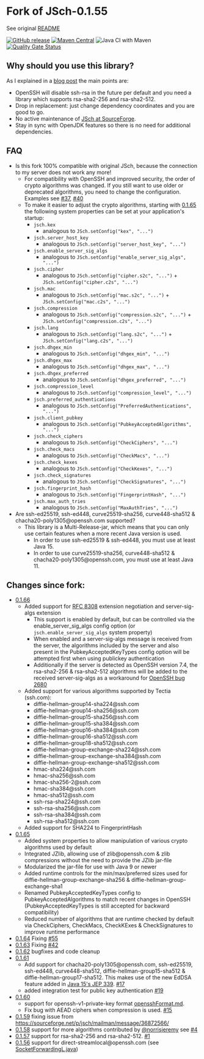 # Fork of JSch-0.1.55

See original [README](README)

[![GitHub release](https://img.shields.io/github/v/tag/mwiede/jsch.svg)](https://github.com/mwiede/jsch/releases/latest)
[![Maven Central](https://maven-badges.herokuapp.com/maven-central/com.github.mwiede/jsch/badge.svg)](https://maven-badges.herokuapp.com/maven-central/com.github.mwiede/jsch)
![Java CI with Maven](https://github.com/mwiede/jsch/workflows/Java%20CI%20with%20Maven/badge.svg)
[![Quality Gate Status](https://sonarcloud.io/api/project_badges/measure?project=mwiede_jsch&metric=alert_status)](https://sonarcloud.io/dashboard?id=mwiede_jsch)

## Why should you use this library?

As I explained in a [blog post](http://www.matez.de/index.php/2020/06/22/the-future-of-jsch-without-ssh-rsa/) the main points are:
* OpenSSH will disable ssh-rsa in the future per default and you need a library which supports rsa-sha2-256 and rsa-sha2-512.
* Drop in replacement: just change dependency coordinates and you are good to go.
* No active maintenance of [JSch at SourceForge](https://sourceforge.net/projects/jsch/).
* Stay in sync with OpenJDK features so there is no need for additional dependencies.

## FAQ

* Is this fork 100% compatible with original JSch, because the connection to my server does not work any more!
  * For compatibility with OpenSSH and improved security, the order of crypto algorithms was changed. If you still want to use older or deprecated algorithms, you need to change the configuration. Examples see [#37](https://github.com/mwiede/jsch/issues/37), [#40](https://github.com/mwiede/jsch/issues/40)
  * To make it easier to adjust the crypto algorithms, starting with [0.1.65](https://github.com/mwiede/jsch/releases/tag/jsch-0.1.65) the following system properties can be set
    at your application's startup:
    * `jsch.kex`
      * analogous to `JSch.setConfig("kex", "...")`
    * `jsch.server_host_key`
      * analogous to `JSch.setConfig("server_host_key", "...")`
    * `jsch.enable_server_sig_algs`
      * analogous to `JSch.setConfig("enable_server_sig_algs", "...")`
    * `jsch.cipher`
      * analogous to `JSch.setConfig("cipher.s2c", "...")` + `JSch.setConfig("cipher.c2s", "...")`
    * `jsch.mac`
      * analogous to `JSch.setConfig("mac.s2c", "...")` + `JSch.setConfig("mac.c2s", "...")`
    * `jsch.compression`
      * analogous to `JSch.setConfig("compression.s2c", "...")` + `JSch.setConfig("compression.c2s", "...")`
    * `jsch.lang`
      * analogous to `JSch.setConfig("lang.s2c", "...")` + `JSch.setConfig("lang.c2s", "...")`
    * `jsch.dhgex_min`
      * analogous to `JSch.setConfig("dhgex_min", "...")`
    * `jsch.dhgex_max`
      * analogous to `JSch.setConfig("dhgex_max", "...")`
    * `jsch.dhgex_preferred`
      * analogous to `JSch.setConfig("dhgex_preferred", "...")`
    * `jsch.compression_level`
      * analogous to `JSch.setConfig("compression_level", "...")`
    * `jsch.preferred_authentications`
      * analogous to `JSch.setConfig("PreferredAuthentications", "...")`
    * `jsch.client_pubkey`
      * analogous to `JSch.setConfig("PubkeyAcceptedAlgorithms", "...")`
    * `jsch.check_ciphers`
      * analogous to `JSch.setConfig("CheckCiphers", "...")`
    * `jsch.check_macs`
      * analogous to `JSch.setConfig("CheckMacs", "...")`
    * `jsch.check_kexes`
      * analogous to `JSch.setConfig("CheckKexes", "...")`
    * `jsch.check_signatures`
      * analogous to `JSch.setConfig("CheckSignatures", "...")`
    * `jsch.fingerprint_hash`
      * analogous to `JSch.setConfig("FingerprintHash", "...")`
    * `jsch.max_auth_tries`
      * analogous to `JSch.setConfig("MaxAuthTries", "...")`
* Are ssh-ed25519, ssh-ed448, curve25519-sha256, curve448-sha512 & chacha20-poly1305@<!-- -->openssh.com supported?
  * This library is a Multi-Release-jar, which means that you can only use certain features when a more recent Java version is used.
    * In order to use ssh-ed25519 & ssh-ed448, you must use at least Java 15.
    * In order to use curve25519-sha256, curve448-sha512 & chacha20-poly1305@<!-- -->openssh.com, you must use at least Java 11.

## Changes since fork:
* [0.1.66](https://github.com/mwiede/jsch/releases/tag/jsch-0.1.66)
  * Added support for [RFC 8308](https://datatracker.ietf.org/doc/html/rfc8308) extension negotiation and server-sig-algs extension
    * This support is enabled by default, but can be controlled via the enable_server_sig_algs config option (or `jsch.enable_server_sig_algs` system property)
    * When enabled and a server-sig-algs message is received from the server, the algorithms included by the server and also present in the PubkeyAcceptedKeyTypes config option will be attempted first when using publickey authentication
    * Additionally if the server is detected as OpenSSH version 7.4, the rsa-sha2-256 & rsa-sha2-512 algorithms will be added to the received server-sig-algs as a workaround for [OpenSSH bug 2680](https://bugzilla.mindrot.org/show_bug.cgi?id=2680)
  * Added support for various algorithms supported by Tectia (ssh.com):
    * diffie-hellman-group14-sha224@<!-- -->ssh.com
    * diffie-hellman-group14-sha256@<!-- -->ssh.com
    * diffie-hellman-group15-sha256@<!-- -->ssh.com
    * diffie-hellman-group15-sha384@<!-- -->ssh.com
    * diffie-hellman-group16-sha384@<!-- -->ssh.com
    * diffie-hellman-group16-sha512@<!-- -->ssh.com
    * diffie-hellman-group18-sha512@<!-- -->ssh.com
    * diffie-hellman-group-exchange-sha224@<!-- -->ssh.com
    * diffie-hellman-group-exchange-sha384@<!-- -->ssh.com
    * diffie-hellman-group-exchange-sha512@<!-- -->ssh.com
    * hmac-sha224@<!-- -->ssh.com
    * hmac-sha256@<!-- -->ssh.com
    * hmac-sha256-2@<!-- -->ssh.com
    * hmac-sha384@<!-- -->ssh.com
    * hmac-sha512@<!-- -->ssh.com
    * ssh-rsa-sha224@<!-- -->ssh.com
    * ssh-rsa-sha256@<!-- -->ssh.com
    * ssh-rsa-sha384@<!-- -->ssh.com
    * ssh-rsa-sha512@<!-- -->ssh.com
  * Added support for SHA224 to FingerprintHash
* [0.1.65](https://github.com/mwiede/jsch/releases/tag/jsch-0.1.65)
  * Added system properties to allow manipulation of various crypto algorithms used by default
  * Integrated JZlib, allowing use of zlib@<!-- -->openssh.com & zlib compressions without the need to provide the JZlib jar-file
  * Modularized the jar-file for use with Java 9 or newer
  * Added runtime controls for the min/max/preferred sizes used for diffie-hellman-group-exchange-sha256 & diffie-hellman-group-exchange-sha1
  * Renamed PubkeyAcceptedKeyTypes config to PubkeyAcceptedAlgorithms to match recent changes in OpenSSH (PubkeyAcceptedKeyTypes is still accepted for backward compatibility)
  * Reduced number of algorithms that are runtime checked by default via CheckCiphers, CheckMacs, CheckKExes & CheckSignatures to improve runtime performance
* [0.1.64](https://github.com/mwiede/jsch/releases/tag/jsch-0.1.64) Fixing [#55](https://github.com/mwiede/jsch/pull/55)
* [0.1.63](https://github.com/mwiede/jsch/releases/tag/jsch-0.1.63) Fixing [#42](https://github.com/mwiede/jsch/issues/42)
* [0.1.62](https://github.com/mwiede/jsch/releases/tag/jsch-0.1.62) bugfixes and code cleanup
* [0.1.61](https://github.com/mwiede/jsch/releases/tag/jsch-0.1.61)
  * Add support for chacha20-poly1305@<!-- -->openssh.com, ssh-ed25519, ssh-ed448, curve448-sha512, diffie-hellman-group15-sha512 & diffie-hellman-group17-sha512. This makes use of the new EdDSA feature added in [Java 15's JEP 339](https://openjdk.java.net/jeps/339). [#17](https://github.com/mwiede/jsch/pull/17)
  * added integration test for public key authentication [#19](https://github.com/mwiede/jsch/pull/19)
* [0.1.60](https://github.com/mwiede/jsch/releases/tag/jsch-0.1.60)
  * support for openssh-v1-private-key format [opensshFormat.md](opensshFormat.md).
  * Fix bug with AEAD ciphers when compression is used. [#15](https://github.com/mwiede/jsch/pull/15)
* [0.1.59](https://github.com/mwiede/jsch/releases/tag/jsch-0.1.59) fixing issue from https://sourceforge.net/p/jsch/mailman/message/36872566/
* [0.1.58](https://github.com/mwiede/jsch/releases/tag/jsch-0.1.58) support for more algorithms contributed by [@norrisjeremy](https://github.com/norrisjeremy) see [#4](https://github.com/mwiede/jsch/pull/4)
* [0.1.57](https://github.com/mwiede/jsch/releases/tag/jsch-0.1.57) support for rsa-sha2-256 and rsa-sha2-512. [#1](https://github.com/mwiede/jsch/pull/1)
* [0.1.56](https://github.com/mwiede/jsch/releases/tag/jsch-0.1.56) support for direct-streamlocal@<!-- -->openssh.com (see [SocketForwardingL.java](examples/SocketForwardingL.java))
